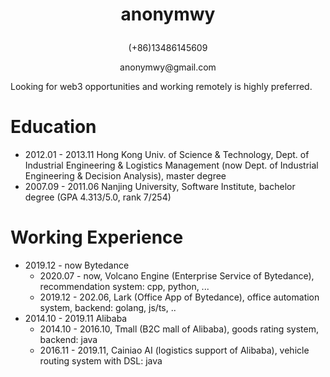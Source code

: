 # <p align="center">anonymwy</p>

<p align="center">(+86)13486145609</p>

<p align="center">anonymwy@gmail.com</p>

Looking for web3 opportunities and working remotely is highly preferred.

# Education

- 2012.01 - 2013.11  Hong Kong Univ. of Science & Technology, Dept. of Industrial Engineering & Logistics Management (now Dept. of Industrial Engineering & Decision Analysis), master degree
- 2007.09 - 2011.06 Nanjing University, Software Institute, bachelor degree (GPA 4.313/5.0, rank 7/254)

# Working Experience

- 2019.12 - now  Bytedance
  - 2020.07 - now, Volcano Engine (Enterprise Service of Bytedance), recommendation system: cpp, python, ...
  - 2019.12 - 202.06,  Lark (Office App of Bytedance), office automation system, backend: golang, js/ts, ..
- 2014.10 - 2019.11 Alibaba
  - 2014.10 - 2016.10, Tmall (B2C mall of Alibaba), goods rating system, backend: java
  - 2016.11 - 2019.11, Cainiao AI (logistics support of Alibaba), vehicle routing system with DSL: java

